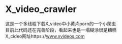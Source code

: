 # X_video_crawler  
这是一个多线程下载X_video中小黄片porn的一个小爬虫  
目前此代码还在完善阶段，看起来也是一塌糊涂很是糟糕  
X_cideo网址https://www.xvideos.com
